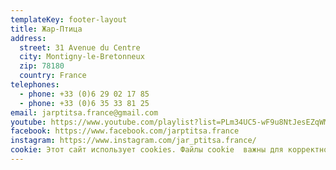 ```yaml
---
templateKey: footer-layout
title: Жар-Птица
address:
  street: 31 Avenue du Centre
  city: Montigny-le-Bretonneux
  zip: 78180
  country: France
telephones:
  - phone: +33 (0)6 29 02 17 85
  - phone: +33 (0)6 35 33 81 25
email: jarptitsa.france@gmail.com
youtube: https://www.youtube.com/playlist?list=PLm34UC5-wF9u8NtJesEZqWMYYHT2Z2wwf
facebook: https://www.facebook.com/jarptitsa.france
instagram: https://www.instagram.com/jar_ptitsa.france/
cookie: Этот сайт использует cookies. Файлы cookie  важны для корректной работы сайта и статистики посещений.
---
```

